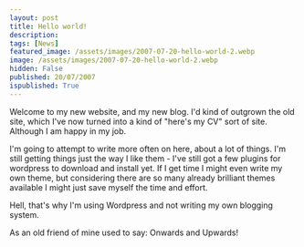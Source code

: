 ```yaml
---
layout: post
title: Hello world!
description: 
tags: [News]
featured_image: /assets/images/2007-07-20-hello-world-2.webp
image: /assets/images/2007-07-20-hello-world-2.webp
hidden: False
published: 20/07/2007
ispublished: True
---
```

Welcome to my new website, and my new blog. I'd kind of outgrown the old site, which I've now turned into a kind of "here's my CV" sort of site. Although I am happy in my job.

I'm going to attempt to write more often on here, about a lot of things. I'm still getting things just the way I like them - I've still got a few plugins for wordpress to download and install yet. If I get time I might even write my own theme, but considering there are so many already brilliant themes available I might just save myself the time and effort.

Hell, that's why I'm using Wordpress and not writing my own blogging system.

As an old friend of mine used to say: Onwards and Upwards!
